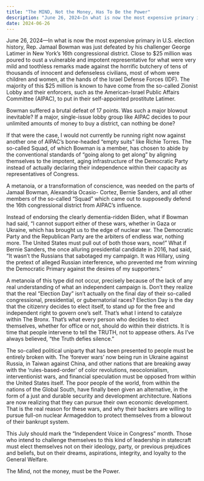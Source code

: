 ```yaml
---
title: "The MIND, Not the Money, Has To Be the Power"
description: "June 26, 2024—In what is now the most expensive primary in U.S. election history, Rep. Jamaal Bowman was just defeated by his challenger George Latimer in New York’s 16th congressional district. Close to $25 million was poured to oust a vulnerable and impotent representative for what were very mild and toothless remarks made against the"
date: 2024-06-26
---
```


June 26, 2024—In what is now the most expensive primary in U.S. election history, Rep. Jamaal Bowman was just defeated by his challenger George Latimer in New York’s 16th congressional district. Close to $25 million was poured to oust a vulnerable and impotent representative for what were very mild and toothless remarks made against the horrific butchery of tens of thousands of innocent and defenseless civilians, most of whom were children and women, at the hands of the Israel Defense Forces (IDF). The majority of this $25 million is known to have come from the so-called Zionist Lobby and their enforcers, such as the American-Israel Public Affairs Committee (AIPAC), to put in their self-appointed prostitute Latimer.

Bowman suffered a brutal defeat of 17 points. Was such a major blowout inevitable? If a major, single-issue lobby group like AIPAC decides to pour unlimited amounts of money to buy a district, can nothing be done?&nbsp;

If that were the case, I would not currently be running right now against another one of AIPAC’s bone-headed “empty suits” like Richie Torres. The so-called Squad, of which Bowman is a member, has chosen to abide by the conventional standards of “going along to get along” by aligning themselves to the impotent, aging infrastructure of the Democratic Party instead of actually declaring their independence within their capacity as representatives of Congress.&nbsp;

A metanoia, or a transformation of conscience, was needed on the parts of Jamaal Bowman, Alexandria Ocasio- Cortez, Bernie Sanders, and all other members of the so-called “Squad” which came out to supposedly defend the 16th congressional district from AIPAC’s influence.&nbsp;

Instead of endorsing the clearly dementia-ridden Biden, what if Bowman had said, “I cannot support either of these wars, whether in Gaza or Ukraine, which has brought us to the edge of nuclear war. The Democratic Party and the Republican Party are the arbiters of endless war, nothing more. The United States must pull out of both those wars, now!” What if Bernie Sanders, the once alluring presidential candidate in 2016, had said, “It wasn’t the Russians that sabotaged my campaign. It was Hillary, using the pretext of alleged Russian interference, who prevented me from winning the Democratic Primary against the desires of my supporters.”&nbsp;

A metanoia of this type did not occur, precisely because of the lack of any real understanding of what an independent campaign is. Don’t they realize that the real “Election Day” isn’t actually on the final day of their so-called congressional, presidential, or gubernatorial races? Election Day is the day that the citizenry decides to elect itself, to stand up for the free and independent right to govern one’s self. That’s what I intend to catalyze within The Bronx. That’s what every person who decides to elect themselves, whether for office or not, should do within their districts. It is time that people intervene to tell the TRUTH, not to appease others. As I’ve always believed, “the Truth defies silence.”&nbsp;

The so-called political uniparty that has been presented to people must be entirely broken with. The ‘forever wars’ now being run in Ukraine against Russia, in Taiwan against China, and other nations that are breaking away with the ‘rules-based-order’ of color revolutions, neocolonialism, interventionist wars, and financial speculation must be opposed from within the United States itself. The poor people of the world, from within the nations of the Global South, have finally been given an alternative, in the form of a just and durable security and development architecture. Nations are now realizing that they can pursue their own economic development. That is the real reason for these wars, and why their backers are willing to pursue full-on nuclear Armageddon to protect themselves from a blowout of their bankrupt system.&nbsp;

This July should mark the “Independent Voice in Congress” month. Those who intend to challenge themselves to this kind of leadership in statecraft must elect themselves not on their ideology, party, or previous prejudices and beliefs, but on their dreams, aspirations, integrity, and loyalty to the General Welfare.&nbsp;

The Mind, not the money, must be the Power.


